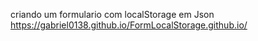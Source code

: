 criando um formulario com localStorage em Json https://gabriel0138.github.io/FormLocalStorage.github.io/
